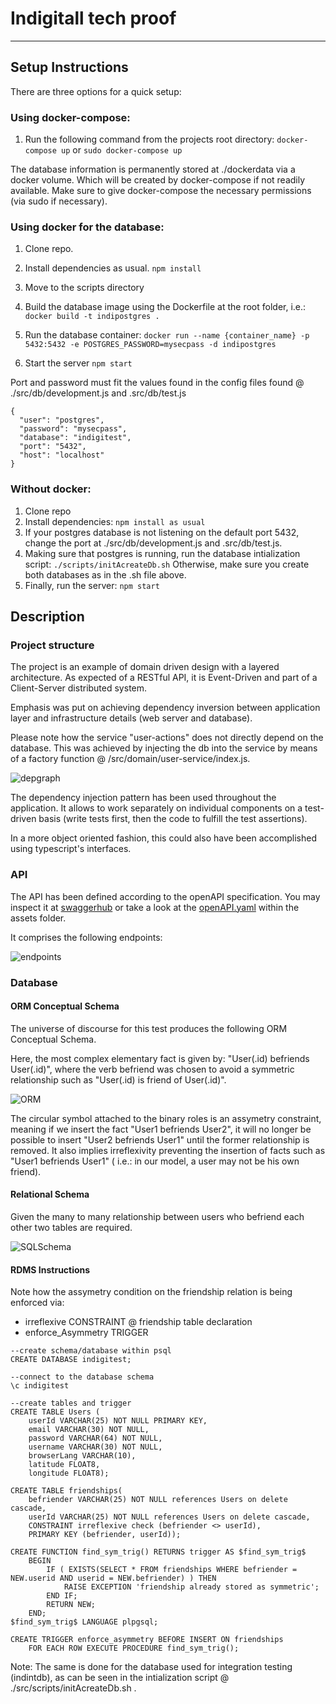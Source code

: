 # Indigitall tech proof
---


## Setup Instructions

 There are three options for a quick setup:
 
   ### Using docker-compose:
   
   1) Run the following command from the projects root directory: ```docker-compose up``` or ```sudo docker-compose up```
   
   The database information is permanently stored at ./dockerdata via a docker volume. Which will be created by docker-compose if not readily available. Make sure to give docker-compose the necessary permissions (via sudo if necessary). 

   ### Using docker for the database:
   
 1) Clone repo.
 2) Install dependencies as usual.
	```npm install```
 3) Move to the scripts directory
	
 4) Build the database image using the Dockerfile at the root folder, i.e.: 
	```docker build -t indipostgres .```
 5) Run the database container:
	```docker run --name {container_name} -p 5432:5432 -e POSTGRES_PASSWORD=mysecpass -d indipostgres```
 6) Start the server 
	```npm start ```
	
  Port and password must fit the values found in the config files found @ ./src/db/development.js and .src/db/test.js
  
  ```
{
	"user": "postgres",
	"password": "mysecpass",
	"database": "indigitest",
	"port": "5432",
	"host": "localhost"		
}
```
### Without docker:

  1) Clone repo 
  2) Install dependencies:
  	```npm install as usual```
  3) If your postgres database is not listening on the default port 5432, change the port at ./src/db/development.js and .src/db/test.js.
  4) Making sure that postgres is running, run the database intialization script:
  	```./scripts/initAcreateDb.sh```
	Otherwise, make sure you create both databases as in the .sh file above.
  5) Finally, run the server: ```npm start```


## Description

### Project structure

The project is an example of domain driven design with a layered architecture. As expected of a RESTful API, it is Event-Driven and part of a Client-Server distributed system. 

Emphasis was put on achieving dependency inversion between application layer and infrastructure details (web server and database).

Please note how the service "user-actions" does not directly depend on the database. This was achieved by injecting the db into the service by means of a factory function @ /src/domain/user-service/index.js.

![depgraph](https://raw.githubusercontent.com/ferpar/indigitest/master/assets/dependencygraph.svg "Dependencies")

The dependency injection pattern has been used throughout the application. It allows to work separately on individual components on a test-driven basis (write tests first, then the code to fulfill the test assertions).

In a more object oriented fashion, this could also have been accomplished using typescript's interfaces.

### API

The API has been defined according to the openAPI specification. You may inspect it at [swaggerhub](https://app.swaggerhub.com/apis/frhack/indigitest/1.0.0) or take a look at the [openAPI.yaml](https://github.com/ferpar/indigitest/blob/master/assets/indigitestOpenAPI.yaml) within the assets folder.

It comprises the following endpoints:

![endpoints](https://raw.githubusercontent.com/ferpar/indigitest/master/assets/APIStructure.png "Endpoints")


### Database

#### ORM Conceptual Schema
The universe of discourse for this test produces the following ORM Conceptual Schema.

Here, the most complex elementary fact is given by: "User(.id) befriends User(.id)", where the verb befriend was chosen to avoid a symmetric relationship such as "User(.id) is friend of User(.id)". 


![ORM](https://raw.githubusercontent.com/ferpar/indigitest/master/assets/ORMIndigitech.PNG "Conceptual Schema")

The circular symbol attached to the binary roles is an assymetry constraint, meaning if we insert the fact "User1 befriends User2", it will no longer be possible to insert "User2 befriends User1" until the former relationship is removed. It also implies irreflexivity preventing the insertion of facts such as "User1 befriends User1" ( i.e.: in our model, a user may not be his own friend).

#### Relational Schema
Given the many to many relationship between users who befriend each other two tables are required.

![SQLSchema](https://raw.githubusercontent.com/ferpar/indigitest/master/assets/SchemaIndigitech.PNG "Tables")

#### RDMS Instructions
Note how the assymetry condition on the friendship relation is being enforced via:
- irreflexive CONSTRAINT @ friendship table declaration
- enforce_Asymmetry TRIGGER

```
--create schema/database within psql
CREATE DATABASE indigitest;

--connect to the database schema
\c indigitest

--create tables and trigger
CREATE TABLE Users ( 
	userId VARCHAR(25) NOT NULL PRIMARY KEY,
	email VARCHAR(30) NOT NULL,
	password VARCHAR(64) NOT NULL,
	username VARCHAR(30) NOT NULL,
	browserLang VARCHAR(10),
	latitude FLOAT8,
	longitude FLOAT8);

CREATE TABLE friendships(
	befriender VARCHAR(25) NOT NULL references Users on delete cascade,
	userId VARCHAR(25) NOT NULL references Users on delete cascade,
	CONSTRAINT irreflexive check (befriender <> userId),
	PRIMARY KEY (befriender, userId));

CREATE FUNCTION find_sym_trig() RETURNS trigger AS $find_sym_trig$
	BEGIN
		IF ( EXISTS(SELECT * FROM friendships WHERE befriender = NEW.userid AND userid = NEW.befriender) ) THEN
			RAISE EXCEPTION 'friendship already stored as symmetric';
		END IF;
		RETURN NEW;
	END;
$find_sym_trig$ LANGUAGE plpgsql;

CREATE TRIGGER enforce_asymmetry BEFORE INSERT ON friendships
	FOR EACH ROW EXECUTE PROCEDURE find_sym_trig();
```
Note: The same is done for the database used for integration testing (indintdb), as can be seen in the intialization script @ ./src/scripts/initAcreateDb.sh .
